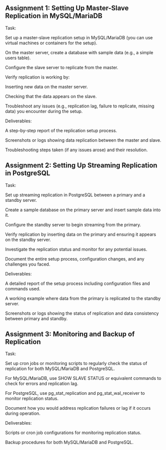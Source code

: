 ## Assignment 1: Setting Up Master-Slave Replication in MySQL/MariaDB
Task:

Set up a master-slave replication setup in MySQL/MariaDB (you can use virtual machines or containers for the setup).

On the master server, create a database with sample data (e.g., a simple users table).

Configure the slave server to replicate from the master.

Verify replication is working by:

Inserting new data on the master server.

Checking that the data appears on the slave.

Troubleshoot any issues (e.g., replication lag, failure to replicate, missing data) you encounter during the setup.

Deliverables:

A step-by-step report of the replication setup process.

Screenshots or logs showing data replication between the master and slave.

Troubleshooting steps taken (if any issues arose) and their resolution.





## Assignment 2: Setting Up Streaming Replication in PostgreSQL
Task:

Set up streaming replication in PostgreSQL between a primary and a standby server.

Create a sample database on the primary server and insert sample data into it.

Configure the standby server to begin streaming from the primary.

Verify replication by inserting data on the primary and ensuring it appears on the standby server.

Investigate the replication status and monitor for any potential issues.

Document the entire setup process, configuration changes, and any challenges you faced.

Deliverables:

A detailed report of the setup process including configuration files and commands used.

A working example where data from the primary is replicated to the standby server.

Screenshots or logs showing the status of replication and data consistency between primary and standby.


## Assignment 3: Monitoring and Backup of Replication
Task:

Set up cron jobs or monitoring scripts to regularly check the status of replication for both MySQL/MariaDB and PostgreSQL.

For MySQL/MariaDB, use SHOW SLAVE STATUS or equivalent commands to check for errors and replication lag.

For PostgreSQL, use pg_stat_replication and pg_stat_wal_receiver to monitor replication status.

Document how you would address replication failures or lag if it occurs during operation.

Deliverables:

Scripts or cron job configurations for monitoring replication status.

Backup procedures for both MySQL/MariaDB and PostgreSQL.